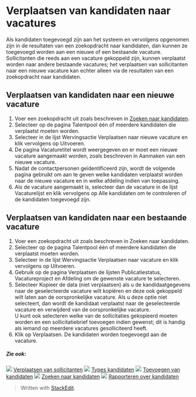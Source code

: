 # Verplaatsen van kandidaten naar vacatures

Als kandidaten toegevoegd zijn aan het systeem en vervolgens opgenomen zijn in de resultaten van een zoekopdracht naar kandidaten, dan kunnen ze toegevoegd worden aan een nieuwe of een bestaande vacature. Sollicitanten die reeds aan een vacature gekoppeld zijn, kunnen verplaatst worden naar andere bestaande vacatures; het verplaatsen van sollicitanten naar een nieuwe vacature kan echter alleen via de resultaten van een zoekopdracht naar kandidaten.

## Verplaatsen van kandidaten naar een nieuwe vacature

1.  Voer een zoekopdracht uit zoals beschreven in  [Zoeken naar kandidaten](../getting-started/searching_for_candidates.htm).
2.  Selecteer op de pagina  Talentpool  één of meerdere kandidaten die verplaatst moeten worden.
3.  Selecteer in de lijst  Wervingsactie  Verplaatsen naar nieuwe vacature en klik vervolgens op  Uitvoeren.
4.  De pagina  Vacaturetitel  wordt weergegeven en er moet een nieuwe vacature aangemaakt worden, zoals beschreven in  Aanmaken van een nieuwe vacature.
5.  Nadat de contactpersonen geïdentificeerd zijn, wordt de volgende pagina gebruikt om aan te geven welke kandidaten verplaatst worden naar de nieuwe vacature en in welke afdeling indien van toepassing.
6.  Als de vacature aangemaakt is, selecteer dan de vacature in de lijst  Vacaturelijst  en klik vervolgens op  Alle kandidaten  om te controleren of de kandidaten toegevoegd zijn.

## Verplaatsen van kandidaten naar een bestaande vacature

1.  Voer een zoekopdracht uit zoals beschreven in Zoeken naar kandidaten.
2.  Selecteer op de pagina  Talentpool  één of meerdere kandidaten die verplaatst moeten worden.
3.  Selecteer in de lijst  Wervingsactie  Verplaatsen naar vacature  en klik vervolgens op  Uitvoeren.
4.  Gebruik op de pagina  Verplaatsen  de lijsten  Publicatiestatus,  Vacatureproject  en  Afdeling  om de gewenste vacature te selecteren.
5.  Selecteer  Kopieer de data (niet verplaatsen)  als u de kandidaatgegevens naar de geselecteerde vacature wilt kopiëren en deze ook gekoppeld wilt laten aan de oorspronkelijke vacature. Als u deze optie niet selecteert, dan wordt de kandidaat verplaatst naar de geselecteerde vacature en verwijderd van de oorspronkelijke vacature.  
    U kunt ook selecteren welke van de sollicitaties gekopieerd moeten worden en een sollicitatiebrief toevoegen indien gewenst; dit is handig als iemand op meerdere vacatures gesolliciteerd heeft.
6.  Klik op  Verplaatsen. De kandidaten worden toegevoegd aan de vacature.

##### Zie ook:

![](../Resources/Images/icon-document-link.png)  [Verplaatsen van sollicitanten](transferring_applicants.htm)
![](../Resources/Images/icon-document-link.png)  [Types kandidaten](candidate_types.htm)
![](../Resources/Images/icon-document-link.png)  [Toevoegen van kandidaten](adding_candidates.htm)
![](../Resources/Images/icon-document-link.png)  [Zoeken naar kandidaten](searching_for_candidates.htm)
![](../Resources/Images/icon-document-link.png)  [Rapporteren over kandidaten](reporting_on_candidates.htm)


> Written with [StackEdit](https://stackedit.io/).
<!--stackedit_data:
eyJoaXN0b3J5IjpbLTM4OTkxODcxMV19
-->
